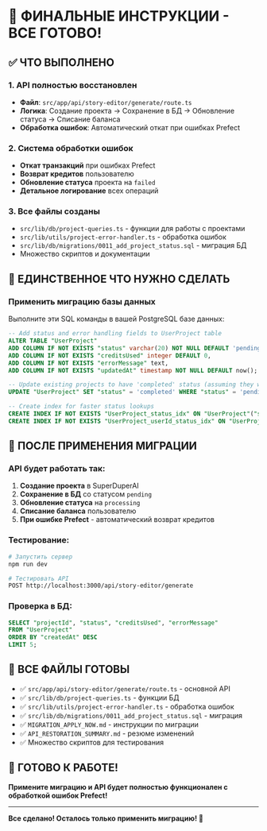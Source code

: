 # 🎯 ФИНАЛЬНЫЕ ИНСТРУКЦИИ - ВСЕ ГОТОВО!

## ✅ ЧТО ВЫПОЛНЕНО

### 1. API полностью восстановлен

- **Файл**: `src/app/api/story-editor/generate/route.ts`
- **Логика**: Создание проекта → Сохранение в БД → Обновление статуса → Списание баланса
- **Обработка ошибок**: Автоматический откат при ошибках Prefect

### 2. Система обработки ошибок

- **Откат транзакций** при ошибках Prefect
- **Возврат кредитов** пользователю
- **Обновление статуса** проекта на `failed`
- **Детальное логирование** всех операций

### 3. Все файлы созданы

- `src/lib/db/project-queries.ts` - функции для работы с проектами
- `src/lib/utils/project-error-handler.ts` - обработка ошибок
- `src/lib/db/migrations/0011_add_project_status.sql` - миграция БД
- Множество скриптов и документации

## 🚨 ЕДИНСТВЕННОЕ ЧТО НУЖНО СДЕЛАТЬ

### Применить миграцию базы данных

Выполните эти SQL команды в вашей PostgreSQL базе данных:

```sql
-- Add status and error handling fields to UserProject table
ALTER TABLE "UserProject"
ADD COLUMN IF NOT EXISTS "status" varchar(20) NOT NULL DEFAULT 'pending',
ADD COLUMN IF NOT EXISTS "creditsUsed" integer DEFAULT 0,
ADD COLUMN IF NOT EXISTS "errorMessage" text,
ADD COLUMN IF NOT EXISTS "updatedAt" timestamp NOT NULL DEFAULT now();

-- Update existing projects to have 'completed' status (assuming they were successful)
UPDATE "UserProject" SET "status" = 'completed' WHERE "status" = 'pending';

-- Create index for faster status lookups
CREATE INDEX IF NOT EXISTS "UserProject_status_idx" ON "UserProject"("status");
CREATE INDEX IF NOT EXISTS "UserProject_userId_status_idx" ON "UserProject"("userId", "status");
```

## 🎉 ПОСЛЕ ПРИМЕНЕНИЯ МИГРАЦИИ

### API будет работать так:

1. **Создание проекта** в SuperDuperAI
2. **Сохранение в БД** со статусом `pending`
3. **Обновление статуса** на `processing`
4. **Списание баланса** пользователю
5. **При ошибке Prefect** - автоматический возврат кредитов

### Тестирование:

```bash
# Запустить сервер
npm run dev

# Тестировать API
POST http://localhost:3000/api/story-editor/generate
```

### Проверка в БД:

```sql
SELECT "projectId", "status", "creditsUsed", "errorMessage"
FROM "UserProject"
ORDER BY "createdAt" DESC
LIMIT 5;
```

## 📁 ВСЕ ФАЙЛЫ ГОТОВЫ

- ✅ `src/app/api/story-editor/generate/route.ts` - основной API
- ✅ `src/lib/db/project-queries.ts` - функции БД
- ✅ `src/lib/utils/project-error-handler.ts` - обработка ошибок
- ✅ `src/lib/db/migrations/0011_add_project_status.sql` - миграция
- ✅ `MIGRATION_APPLY_NOW.md` - инструкции по миграции
- ✅ `API_RESTORATION_SUMMARY.md` - резюме изменений
- ✅ Множество скриптов для тестирования

## 🚀 ГОТОВО К РАБОТЕ!

**Примените миграцию и API будет полностью функционален с обработкой ошибок Prefect!**

---

**Все сделано! Осталось только применить миграцию! 🎯**



